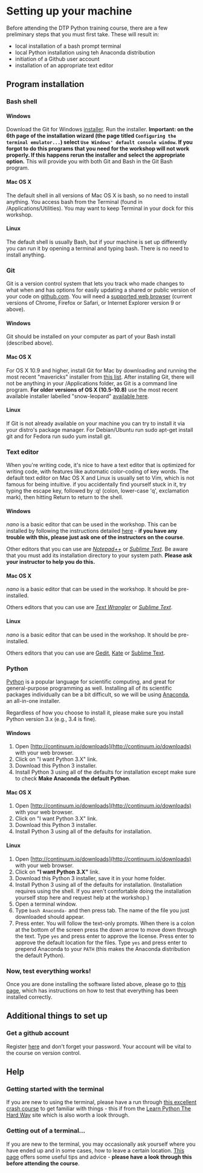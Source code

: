 ---
---

# Setting up your machine

Before attending the DTP Python training course, there are a few preliminary steps that you must first take. These will result in:

* local installation of a bash prompt terminal
* local Python installation using teh Anaconda distribution
* initiation of a Github user account
* installation of an appropriate text editor 

## Program installation

### Bash shell

#### Windows

Download the Git for Windows [installer](https://git-for-windows.github.io/). Run the installer. **Important: on the 6th page of the installation wizard (the page titled `Configuring the terminal emulator...`) select `Use Windows' default console window`. If you forgot to do this programs that you need for the workshop will not work properly. If this happens rerun the installer and select the appropriate option.** This will provide you with both Git and Bash in the Git Bash program.

#### Mac OS X

The default shell in all versions of Mac OS X is bash, so no need to install anything. You access bash from the Terminal (found in /Applications/Utilities). You may want to keep Terminal in your dock for this workshop.

#### Linux

The default shell is usually Bash, but if your machine is set up differently you can run it by opening a terminal and typing bash. There is no need to install anything.

### Git

Git is a version control system that lets you track who made changes to what when and has options for easily updating a shared or public version of your code on [github.com](https://github.com/). You will need a [supported web browser](https://help.github.com/articles/supported-browsers/) (current versions of Chrome, Firefox or Safari, or Internet Explorer version 9 or above).

#### Windows

Git should be installed on your computer as part of your Bash install (described above).

#### Mac OS X

For OS X 10.9 and higher, install Git for Mac by downloading and running the most recent "mavericks" installer from [this list](http://sourceforge.net/projects/git-osx-installer/files/). After installing Git, there will not be anything in your /Applications folder, as Git is a command line program. **For older versions of OS X (10.5-10.8)** use the most recent available installer labelled "snow-leopard" [available here](http://sourceforge.net/projects/git-osx-installer/files/).

#### Linux

If Git is not already available on your machine you can try to install it via your distro's package manager. For Debian/Ubuntu run sudo apt-get install git and for Fedora run sudo yum install git.

### Text editor

When you're writing code, it's nice to have a text editor that is optimized for writing code, with features like automatic color-coding of key words. The default text editor on Mac OS X and Linux is usually set to Vim, which is not famous for being intuitive. if you accidentally find yourself stuck in it, try typing the escape key, followed by :q! (colon, lower-case 'q', exclamation mark), then hitting Return to return to the shell.

#### Windows

*nano* is a basic editor that can be used in the workshop. This can be installed by following the instructions detailed [here](http://gosukiwi-blog.tumblr.com/post/44781816410/using-nano-from-git-on-windows) - **if you have any trouble with this, please just ask one of the instructors on the course**.

Other editors that you can use are [*Notepad++*](http://notepad-plus-plus.org/) or [*Sublime Text*](http://www.sublimetext.com/). Be aware that you must add its installation directory to your system path. **Please ask your instructor to help you do this.**

#### Mac OS X

*nano* is a basic editor that can be used in the workshop. It should be pre-installed.

Others editors that you can use are [*Text Wrangler*](http://www.barebones.com/products/textwrangler/) or [*Sublime Text*](http://www.sublimetext.com/).

#### Linux

*nano* is a basic editor that can be used in the workshop. It should be pre-installed.

Others editors that you can use are [Gedit](https://wiki.gnome.org/Apps/Gedit), [Kate](http://kate-editor.org/) or [Sublime Text](http://www.sublimetext.com/).


### Python

[Python](http://python.org/) is a popular language for scientific computing, and great for general-purpose programming as well. Installing all of its scientific packages individually can be a bit difficult, so we will be using [Anaconda](https://store.continuum.io/cshop/anaconda/), an all-in-one installer.

Regardless of how you choose to install it, please make sure you install Python version 3.x (e.g., 3.4 is fine).

#### Windows

1. Open [http://continuum.io/downloads](http://continuum.io/downloads) with your web browser.
2. Click on "I want Python 3.X" link.
3. Download this Python 3 installer.
4. Install Python 3 using all of the defaults for installation except make sure to check **Make Anaconda the default Python**.

#### Mac OS X

1. Open [http://continuum.io/downloads](http://continuum.io/downloads) with your web browser.
2. Click on "I want Python 3.X" link.
3. Download this Python 3 installer.
4. Install Python 3 using all of the defaults for installation.

#### Linux

1. Open [http://continuum.io/downloads](http://continuum.io/downloads) with your web browser.
2. Click on **"I want Python 3.X"** link.
3. Download this Python 3 installer, save it in your home folder.
4. Install Python 3 using all of the defaults for installation. (Installation requires using the shell. If you aren't comfortable doing the installation yourself stop here and request help at the workshop.)
5. Open a terminal window.
6. Type `bash Anaconda-` and then press tab. The name of the file you just downloaded should appear.
7. Press enter. You will follow the text-only prompts. When there is a colon at the bottom of the screen press the down arrow to move down through the text. Type `yes` and press enter to approve the license. Press enter to approve the default location for the files. Type `yes` and press enter to prepend Anaconda to your `PATH` (this makes the Anaconda distribution the default Python).

### Now, test everything works!

Once you are done installing the software listed above, please go to [this page](../Setup_check/Setup_check), which has instructions on how to test that everything has been installed correctly.

## Additional things to set up

### Get a github account

Register [here](https://github.com/) and don't forget your password. Your account will be vital to the course on version control.

## Help

### Getting started with the terminal

If you are new to using the terminal, please have a run through [this excellent crash course](http://learnpythonthehardway.org/book/appendixa.html) to get familiar with things - this if from the [Learn Python The Hard Way](http://learnpythonthehardway.org/) site which is also worth a look through.

### Getting out of a terminal...

If you are new to the terminal, you may occasionally ask yourself where you have ended up and in some cases, how to leave a certain location. [This page](http://hpcarcher.github.io/2015-04-16-imperial/novice/ref/05-prompts-exits.html) offers some useful tips and advice - **please have a look through this before attending the course**.

